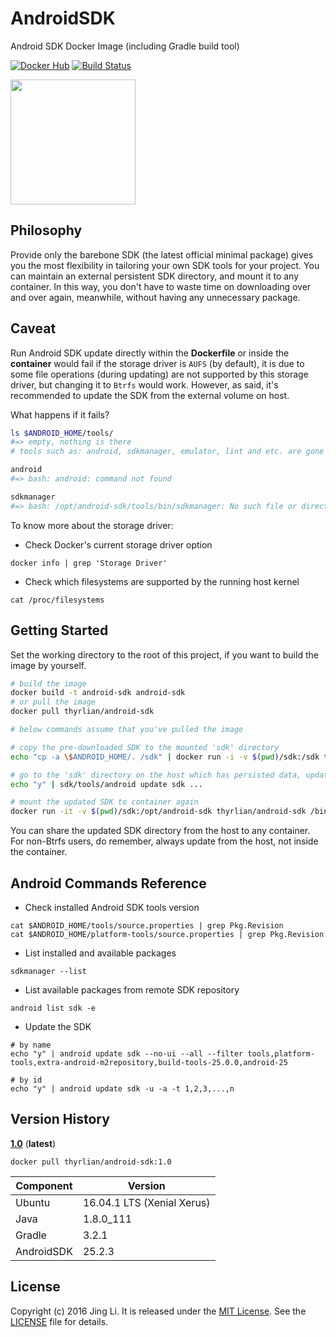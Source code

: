 # AndroidSDK

Android SDK Docker Image (including Gradle build tool)

[![Docker Hub](https://img.shields.io/badge/Docker%20Hub-info-blue.svg)](https://hub.docker.com/r/thyrlian/android-sdk/)
[![Build Status](https://travis-ci.org/thyrlian/AndroidSDK.svg?branch=master)](https://travis-ci.org/thyrlian/AndroidSDK)

<img src="https://github.com/thyrlian/AndroidSDK/blob/master/logo.png?raw=true" width="200">

## Philosophy

Provide only the barebone SDK (the latest official minimal package) gives you the most flexibility in tailoring your own SDK tools for your project.  You can maintain an external persistent SDK directory, and mount it to any container.  In this way, you don't have to waste time on downloading over and over again, meanwhile, without having any unnecessary package.

## Caveat

Run Android SDK update directly within the **Dockerfile** or inside the **container** would fail if the storage driver is `AUFS` (by default), it is due to some file operations (during updating) are not supported by this storage driver, but changing it to `Btrfs` would work.  However, as said, it's recommended to update the SDK from the external volume on host.

What happens if it fails?
```bash
ls $ANDROID_HOME/tools/
#=> empty, nothing is there
# tools such as: android, sdkmanager, emulator, lint and etc. are gone

android
#=> bash: android: command not found

sdkmanager
#=> bash: /opt/android-sdk/tools/bin/sdkmanager: No such file or directory
```

To know more about the storage driver:

* Check Docker's current storage driver option
```console
docker info | grep 'Storage Driver'
```

* Check which filesystems are supported by the running host kernel
```console
cat /proc/filesystems
```

## Getting Started

Set the working directory to the root of this project, if you want to build the image by yourself.

```bash
# build the image
docker build -t android-sdk android-sdk
# or pull the image
docker pull thyrlian/android-sdk

# below commands assume that you've pulled the image

# copy the pre-downloaded SDK to the mounted 'sdk' directory
echo "cp -a \$ANDROID_HOME/. /sdk" | docker run -i -v $(pwd)/sdk:/sdk thyrlian/android-sdk && docker stop $(docker ps -a -q) > /dev/null && docker rm $(docker ps -a -q) > /dev/null

# go to the 'sdk' directory on the host which has persisted data, update the SDK
echo "y" | sdk/tools/android update sdk ...

# mount the updated SDK to container again
docker run -it -v $(pwd)/sdk:/opt/android-sdk thyrlian/android-sdk /bin/bash
```
You can share the updated SDK directory from the host to any container.  For non-Btrfs users, do remember, always update from the host, not inside the container.

## Android Commands Reference

* Check installed Android SDK tools version
```console
cat $ANDROID_HOME/tools/source.properties | grep Pkg.Revision
cat $ANDROID_HOME/platform-tools/source.properties | grep Pkg.Revision
```

* List installed and available packages
```console
sdkmanager --list
```

* List available packages from remote SDK repository
```console
android list sdk -e
```

* Update the SDK
```console
# by name
echo "y" | android update sdk --no-ui --all --filter tools,platform-tools,extra-android-m2repository,build-tools-25.0.0,android-25

# by id
echo "y" | android update sdk -u -a -t 1,2,3,...,n
```

## Version History

**[1.0](https://hub.docker.com/r/thyrlian/android-sdk/tags/)** (**latest**)

```console
docker pull thyrlian/android-sdk:1.0
```

Component | Version
--------- | -------
Ubuntu | 16.04.1 LTS (Xenial Xerus)
Java | 1.8.0_111
Gradle | 3.2.1
AndroidSDK | 25.2.3

## License

Copyright (c) 2016 Jing Li. It is released under the [MIT License](http://opensource.org/licenses/MIT). See the [LICENSE](https://github.com/thyrlian/AndroidSDK/blob/master/LICENSE) file for details.
